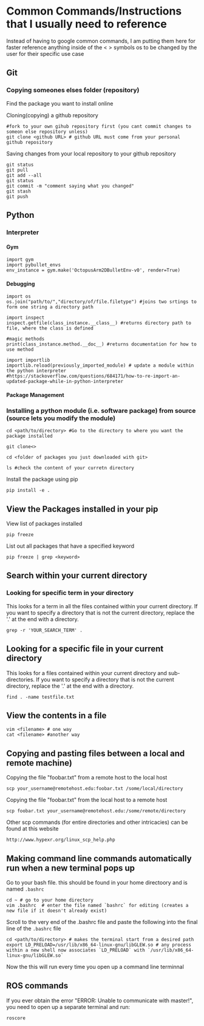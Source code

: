 # Common Commands/Instructions that I usually need to reference
Instead of having to google common commands, I am putting them here for faster reference anything inside of the < > symbols os to be changed by the user for their specific use case

## Git
### Copying someones elses folder (repository)
Find the package you want to install online

Cloning(copying) a github repository
```
#fork to your own gihub repository first (you cant commit changes to someon else repository unless)
git clone <github URL> # github URL must come from your personal github repository
```

Saving changes from your local repository to your github repository
```
git status
git pull
git add --all 
git status
git commit -m "comment saying what you changed"
git stash
git push
```

## Python
### Interpreter

#### Gym
```
import gym
import pybullet_envs
env_instance = gym.make('OctopusArm2DBulletEnv-v0', render=True)

```

#### Debugging
```
import os 
os.join("path/to/","directory/of/file.filetype") #joins two srtings to form one string a directory path

import inspect 
inspect.getfile(class_instance.__class__) #returns directory path to file, where the class is defined

#magic methods
print(class_instance.method.__doc__) #returns documentation for how to use method

import importlib
importlib.reload(previously_imported_module) # update a module within the python interpreter #https://stackoverflow.com/questions/684171/how-to-re-import-an-updated-package-while-in-python-interpreter

```

#### Package Management
### Installing a python module (i.e. software package) from source (source lets you modify the module)

```
cd <path/to/directory> #Go to the directory to where you want the package installed

git clone<>

cd <folder of packages you just downloaded with git> 
```

```
ls #check the content of your curretn directory
```

Install the package using pip
```
pip install -e .
```

## View the Packages installed in your pip
View list of packages installed
```
pip freeze
```

List out all packages that have a specified keyword
```
pip freeze | grep <keyword>
```
## Search within your current directory
### Looking for specific term in your directory
This looks for a term in all the files contained within your current directory. If you want to specify a directory that is not the current directory, replace the '.' at the end with a directory.
```
grep -r 'YOUR_SEARCH_TERM' .
```

## Looking for a specific file in your current directory
This looks for a files contained within your current directory and sub-directories. If you want to specify a directory that is not the current directory, replace the '.' at the end with a directory.
```
find . -name testfile.txt
```

## View the contents in a file 
```
vim <filename> # one way
cat <filename> #another way
```

## Copying and pasting files between a local and remote machine)
Copying the file "foobar.txt" from a remote host to the local host
```
scp your_username@remotehost.edu:foobar.txt /some/local/directory
```

Copying the file "foobar.txt" from the local host to a remote host
```
scp foobar.txt your_username@remotehost.edu:/some/remote/directory
```

Other scp commands (for entire directories and other intricacies) can be found at this website
```
http://www.hypexr.org/linux_scp_help.php
```

## Making command line commands automatically run when a new terminal pops up
Go to your bash file. this should be found in your home directoory and is named `.bashrc`
```
cd ~ # go to your home directory
vim .bashrc  # enter the file named `bashrc` for editing (creates a new file if it doesn't already exist)
```

Scroll to the very end of the .bashrc file and paste the following into the final line of the `.bashrc` file
```
cd <path/to/directory> # makes the terminal start from a desired path
export LD_PRELOAD=/usr/lib/x86_64-linux-gnu/libGLEW.so # any process within a new shell now associates `LD_PRELOAD` with `/usr/lib/x86_64-linux-gnu/libGLEW.so`
```
Now the this will run every time you open up a command line terminnal

## ROS commands
If you ever obtain the error "ERROR: Unable to communicate with master!", you need to open up a separate terminal and run:
```
roscore
```
